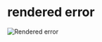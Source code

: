 # rendered error

![Rendered error](https://github.com/Sanjay0302/error-markmap-rendering-stackoverflow-help/assets/90672297/a62d1baa-169f-4d9e-b9e3-6ec2d683943a)
